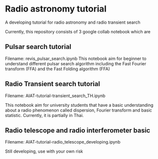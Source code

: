 # Radio astronomy tutorial
A developing tutorial for radio astronomy and radio transient search 

Currently, this repository consists of 3 google collab notebook which are 

## Pulsar search tutorial 

Filename: revis_pulsar_search.ipynb
This notebook aim for beginner to understand different pulsar search algorithm including the Fast Fourier transform (FFA) and the Fast Folding algorithm (FFA)

## Radio Transient search tutorial
Filename: AIAT-tutorial-transient_search_TH.ipynb

This notebook aim for university students that have a basic understanding about a radio phenomenon called dispersion, Fourier transform and basic statistic. 
Currently, it is partially in Thai. 

## Radio telescope and radio interferometer basic
Filename: AIAT-tutorial-radio_telescope_developing.ipynb

Still developing, use with  your own risk 
